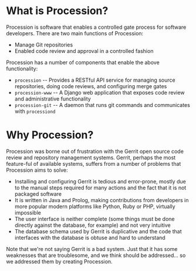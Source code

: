 What is Procession?
===================

Procession is software that enables a controlled gate process for
software developers. There are two main functions of Procession:

* Manage Git repositories
* Enabled code review and approval in a controlled fashion

Procession has a number of components that enable the above
functionality:

* `procession` -- Provides a RESTful API service for managing
  source repositories, doing code reviews, and configuring
  merge gates
* `procession-www` -- A Django web application that exposes
  code review and administrative functionality
* `procession-git` -- A daemon that runs git commands and communicates
  with `processiond`

Why Procession?
===============

Procession was borne out of frustration with the Gerrit open source
code review and repository management systems. Gerrit, perhaps the
most feature-ful of available systems, suffers from a number of
problems that Procession aims to solve:

* Installing and configuring Gerrit is tedious and error-prone, mostly
  due to the manual steps required for many actions and the fact
  that it is not packaged software
* It is written in Java and Prolog, making contributions from developers
  in more popular modern platforms like Python, Ruby or PHP, virtually
  impossible
* The user interface is neither complete (some things must be done directly
  against the database, for example) and not very intuitive
* The database schema used by Gerrit is duplicative and the code that
  interfaces with the database is obtuse and hard to understand

Note that we're not saying Gerrit is a bad system. Just that it has
some weaknesses that are troublesome, and we think should be addressed...
so we addressed them by creating Procession.
